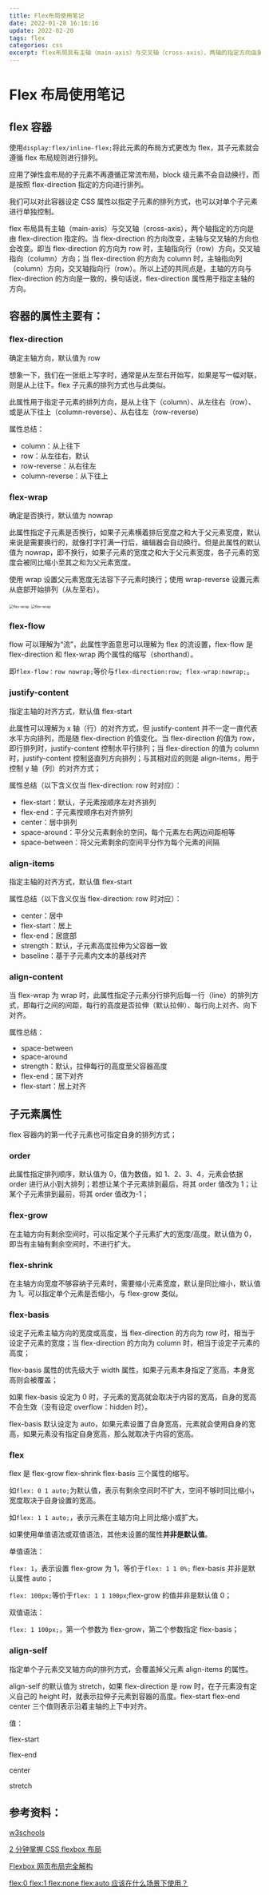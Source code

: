 ```yaml
---
title: Flex布局使用笔记
date: 2022-01-28 16:16:16
update: 2022-02-20
tags: flex
categories: css
excerpt: flex布局具有主轴（main-axis）与交叉轴（cross-axis），两轴的指定方向由属性flex-direction控制。flex-direction的方向为row时，主轴指向行（row）方向，交叉轴指向（column）方向；当flex-direction的方向为column时，主轴指向列（column）方向，交叉轴指向行（row）。
---
```


# Flex 布局使用笔记

## flex 容器

使用`display:flex/inline-flex;`将此元素的布局方式更改为 flex，其子元素就会遵循 flex 布局规则进行排列。

应用了弹性盒布局的子元素不再遵循正常流布局，block 级元素不会自动换行，而是按照 flex-direction 指定的方向进行排列。

我们可以对此容器设定 CSS 属性以指定子元素的排列方式，也可以对单个子元素进行单独控制。

flex 布局具有主轴（main-axis）与交叉轴（cross-axis），两个轴指定的方向是由 flex-direction 指定的。当 flex-direction 的方向改变，主轴与交叉轴的方向也会改变。即当 flex-direction 的方向为 row 时，主轴指向行（row）方向，交叉轴指向（column）方向；当 flex-direction 的方向为 column 时，主轴指向列（column）方向，交叉轴指向行（row）。所以上述的共同点是，主轴的方向与 flex-direction 的方向是一致的，换句话说，flex-direction 属性用于指定主轴的方向。

## 容器的属性主要有：

### flex-direction

确定主轴方向，默认值为 row

想象一下，我们在一张纸上写字时，通常是从左至右开始写，如果是写一幅对联，则是从上往下。flex 子元素的排列方式也与此类似。

此属性用于指定子元素的排列方向，是从上往下（column）、从左往右（row）、或是从下往上（column-reverse）、从右往左（row-reverse）

属性总结：

- column：从上往下
- row：从左往右，默认
- row-reverse：从右往左
- column-reverse：从下往上

### flex-wrap

确定是否换行，默认值为 nowrap

此属性指定子元素是否换行，如果子元素横着排后宽度之和大于父元素宽度，默认来说是需要换行的，就像打字打满一行后，编辑器会自动换行。但是此属性的默认值为 nowrap，即不换行，如果子元素的宽度之和大于父元素宽度，各子元素的宽度会被同比缩小至其之和为父元素宽度。

使用 wrap 设置父元素宽度无法容下子元素时换行；使用 wrap-reverse 设置元素从底部开始排列（从左至右）。

<img src="https://raw.githubusercontent.com/Anqing-None/PicStore/master/img/flex-wrap.png" alt="flex-wrap" style="zoom:50%;" />

<img src="https://raw.githubusercontent.com/Anqing-None/PicStore/master/img/flex-wrap-reverse.png" alt="flex-wrap" style="zoom:50%;" />

### flex-flow

flow 可以理解为“流”，此属性字面意思可以理解为 flex 的流设置，flex-flow 是 flex-direction 和 flex-wrap 两个属性的缩写（shorthand）。

即`flex-flow：row nowrap;`等价与`flex-direction:row; flex-wrap:nowrap;`。

### justify-content

指定主轴的对齐方式，默认值 flex-start

此属性可以理解为 x 轴（行）的对齐方式，但 justify-content 并不一定一直代表水平方向排列，而是随 flex-direction 的值变化。当 flex-direction 的值为 row，即行排列时，justify-content 控制水平行排列；当 flex-direction 的值为 column 时，justify-content 控制竖直列方向排列；与其相对应的则是 align-items，用于控制 y 轴（列）的对齐方式；

属性总结（以下含义仅当 flex-direction: row 时对应）：

- flex-start：默认，子元素按顺序左对齐排列
- flex-end：子元素按顺序右对齐排列
- center：居中排列
- space-around：平分父元素剩余的空间，每个元素左右两边间距相等
- space-between：将父元素剩余的空间平分作为每个元素的间隔

### align-items

指定主轴的对齐方式，默认值 flex-start

属性总结（以下含义仅当 flex-direction: row 时对应）：

- center：居中
- flex-start：居上
- flex-end：居底部
- strength：默认，子元素高度拉伸为父容器一致
- baseline：基于子元素内文本的基线对齐

### align-content

当 flex-wrap 为 wrap 时，此属性指定子元素分行排列后每一行（line）的排列方式，即每行之间的间距，每行的高度是否拉伸（默认拉伸）、每行向上对齐、向下对齐。

属性总结：

- space-between
- space-around
- strength：默认，拉伸每行的高度至父容器高度
- flex-end：居下对齐
- flex-start：居上对齐

## 子元素属性

flex 容器内的第一代子元素也可指定自身的排列方式；

### order

此属性指定排列顺序，默认值为 0，值为数值，如 1、2、3、4，元素会依据 order 进行从小到大排列；若想让某个子元素排到最后，将其 order 值改为 1；让某个子元素排到最前，将其 order 值改为-1；

### flex-grow

在主轴方向有剩余空间时，可以指定某个子元素扩大的宽度/高度。默认值为 0，即当有主轴有剩余空间时，不进行扩大。

### flex-shrink

在主轴方向宽度不够容纳子元素时，需要缩小元素宽度，默认是同比缩小，默认值为 1。可以指定单个元素是否缩小，与 flex-grow 类似。

### flex-basis

设定子元素主轴方向的宽度或高度，当 flex-direction 的方向为 row 时，相当于设定子元素的宽度；当 flex-direction 的方向为 column 时，相当于设定子元素的高度；

flex-basis 属性的优先级大于 width 属性，如果子元素本身指定了宽高，本身宽高则会被覆盖；

如果 flex-basis 设定为 0 时，子元素的宽高就会取决于内容的宽高，自身的宽高不会生效（没有设定 overflow：hidden 时）。

flex-basis 默认设定为 auto，如果元素设置了自身宽高，元素就会使用自身的宽高，如果元素没有指定自身宽高，那么就取决于内容的宽高。

### flex

flex 是 flex-grow flex-shrink flex-basis 三个属性的缩写。

如`flex: 0 1 auto;`为默认值，表示有剩余空间时不扩大，空间不够时同比缩小，宽度取决于自身设置的宽高。

如`flex: 1 1 auto;`，表示元素在主轴方向上同比缩小或扩大。

如果使用单值语法或双值语法，其他未设置的属性**并非是默认值**。

单值语法：

`flex: 1`，表示设置 flex-grow 为 1，等价于`flex: 1 1 0%;` flex-basis 并非是默认属性 auto；

`flex: 100px;`等价于`flex: 1 1 100px`;flex-grow 的值并非是默认值 0；

双值语法：

`flex: 1 100px;`，第一个参数为 flex-grow，第二个参数指定 flex-basis；

### align-self

指定单个子元素交叉轴方向的排列方式，会覆盖掉父元素 align-items 的属性。

align-self 的默认值为 stretch，如果 flex-direction 是 row 时，在子元素没有定义自己的 height 时，就表示拉伸子元素到容器的高度。flex-start flex-end center 三个值则表示沿着主轴的上下中对齐。

值：

flex-start

flex-end

center

stretch

## 参考资料：

[w3schools](https://www.w3schools.com/css/css3_flexbox_container.asp)

[2 分钟掌握 CSS flexbox 布局](https://www.bilibili.com/video/BV1P7411m7Nu)

[Flexbox 网页布局完全解构](https://www.bilibili.com/video/BV1qJ411N7TA)

[flex:0 flex:1 flex:none flex:auto 应该在什么场景下使用？](https://www.zhangxinxu.com/wordpress/2020/10/css-flex-0-1-none/)
